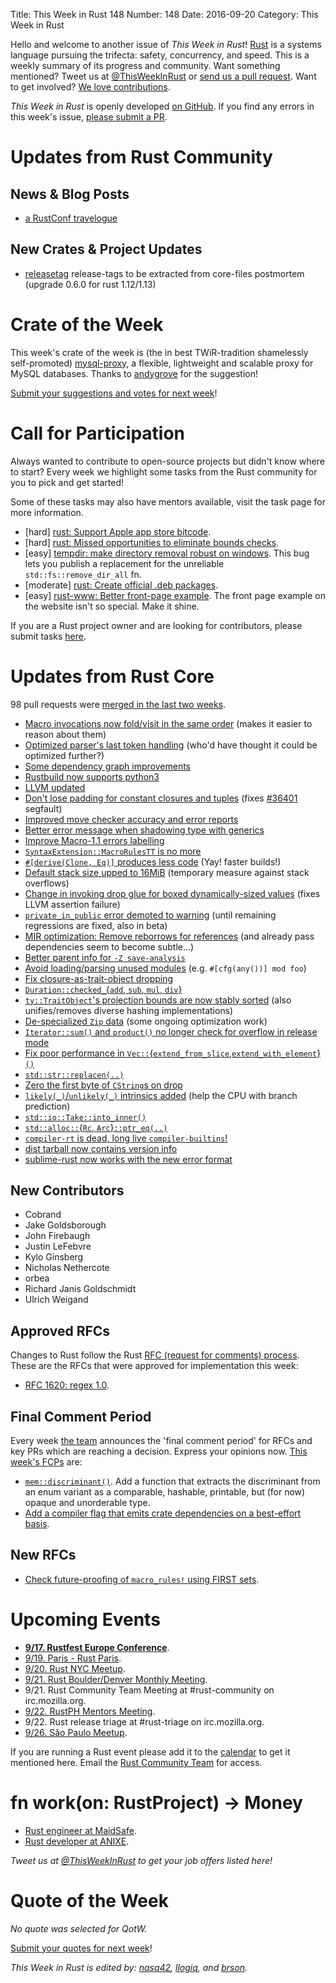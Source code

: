 Title: This Week in Rust 148
Number: 148
Date: 2016-09-20
Category: This Week in Rust

Hello and welcome to another issue of *This Week in Rust*!
[Rust](http://rust-lang.org) is a systems language pursuing the trifecta: safety, concurrency, and speed.
This is a weekly summary of its progress and community.
Want something mentioned? Tweet us at [@ThisWeekInRust](https://twitter.com/ThisWeekInRust) or [send us a pull request](https://github.com/cmr/this-week-in-rust).
Want to get involved? [We love contributions](https://github.com/rust-lang/rust/blob/master/CONTRIBUTING.md).

*This Week in Rust* is openly developed [on GitHub](https://github.com/cmr/this-week-in-rust).
If you find any errors in this week's issue, [please submit a PR](https://github.com/cmr/this-week-in-rust/pulls).

# Updates from Rust Community

## News & Blog Posts

* [a RustConf travelogue](http://zackmdavis.net/blog/2016/09/rustconf-2016-travelogue/)

## New Crates & Project Updates

* [releasetag](https://crates.io/crates/releasetag) release-tags to be extracted from core-files postmortem (upgrade 0.6.0 for rust 1.12/1.13)

# Crate of the Week

This week's crate of the week is (the in best TWiR-tradition shamelessly self-promoted) [mysql-proxy](https://crates.io/crates/mysql-proxy), a flexible, lightweight and scalable proxy for MySQL databases. Thanks to [andygrove](https://users.rust-lang.org/users/andygrove) for the suggestion!

[Submit your suggestions and votes for next week][submit_crate]!

[submit_crate]: https://users.rust-lang.org/t/crate-of-the-week/2704

# Call for Participation

Always wanted to contribute to open-source projects but didn't know where to start?
Every week we highlight some tasks from the Rust community for you to pick and get started!

Some of these tasks may also have mentors available, visit the task page for more information.

* [hard] [rust: Support Apple app store bitcode](https://github.com/rust-lang/rust/issues/35968).
* [hard] [rust: Missed opportunities to eliminate bounds checks](https://github.com/rust-lang/rust/issues/35981).
* [easy] [tempdir: make directory removal robust on windows](https://github.com/rust-lang-nursery/tempdir/issues/15). This bug lets you publish a replacement for the unreliable `std::fs::remove_dir_all` fn.
* [moderate] [rust: Create official .deb packages](https://github.com/rust-lang/rust/issues/28307).
* [easy] [rust-www: Better front-page example](https://github.com/rust-lang/rust-www/issues/180).
  The front page example on the website isn't so special. Make it shine.

If you are a Rust project owner and are looking for contributors, please submit tasks [here][guidelines].

[guidelines]: https://users.rust-lang.org/t/twir-call-for-participation/4821

# Updates from Rust Core

98 pull requests were [merged in the last two weeks][merged].

[merged]: https://github.com/issues?q=is%3Apr+org%3Arust-lang+is%3Amerged+merged%3A2016-09-12..2016-09-19

* [Macro invocations now fold/visit in the same order](https://github.com/rust-lang/rust/pull/36555) (makes it easier to reason about them)
* [Optimized parser's last token handling](https://github.com/rust-lang/rust/pull/36527) (who'd have thought it could be optimized further?)
* [Some dependency graph improvements](https://github.com/rust-lang/rust/pull/35960)
* [Rustbuild now supports python3](https://github.com/rust-lang/rust/pull/36509)
* [LLVM updated](https://github.com/rust-lang/rust/pull/36508)
* [Don't lose padding for constant closures and tuples](https://github.com/rust-lang/rust/pull/36406) (fixes [#36401](https://github.com/rust-lang/rust/issues/36401) segfault)
* [Improved move checker accuracy and error reports](https://github.com/rust-lang/rust/pull/36353)
* [Better error message when shadowing type with generics](https://github.com/rust-lang/rust/pull/36338)
* [Improve Macro-1.1 errors labelling](https://github.com/rust-lang/rust/pull/36308)
* [`SyntaxExtension::MacroRulesTT` is no more](https://github.com/rust-lang/rust/pull/36444)
* [`#[derive(Clone, Eq)]` produces less code](https://github.com/rust-lang/rust/pull/36384) (Yay! faster builds!)
* [Default stack size upped to 16MiB](https://github.com/rust-lang/rust/pull/36505) (temporary measure against stack overflows)
* [Change in invoking drop glue for boxed dynamically-sized values](https://github.com/rust-lang/rust/pull/36459) (fixes LLVM assertion failure)
* [`private_in_public` error demoted to warning](https://github.com/rust-lang/rust/pull/36270) (until remaining regressions are fixed, also in beta)
* [MIR optimization: Remove reborrows for references](https://github.com/rust-lang/rust/pull/36504) (and already pass dependencies seem to become subtle...)
* [Better parent info for `-Z save-analysis`](https://github.com/rust-lang/rust/pull/36487)
* [Avoid loading/parsing unused modules](https://github.com/rust-lang/rust/pull/36482) (e.g. `#[cfg(any())] mod foo`)
* [Fix closure-as-trait-object dropping](https://github.com/rust-lang/rust/pull/36468)
* [`Duration::checked_`{`add`, `sub`, `mul`, `div`}](https://github.com/rust-lang/rust/pull/36463)
* [`ty::TraitObject`'s projection bounds are now stably sorted](https://github.com/rust-lang/rust/pull/36425) (also unifies/removes diverse hashing implementations)
* [De-specialized `Zip` data](https://github.com/rust-lang/rust/pull/36490) (some ongoing optimization work)
* [`Iterator::sum()` and `product()` no longer check for overflow in release mode](https://github.com/rust-lang/rust/pull/36372)
* [Fix poor performance in `Vec::`{`extend_from_slice`,`extend_with_element`}`()`](https://github.com/rust-lang/rust/pull/36355)
* [`std::str::replacen(..)`](https://github.com/rust-lang/rust/pull/36347)
* [Zero the first byte of `CString`s on drop](https://github.com/rust-lang/rust/pull/36264)
* [`likely(_)`/`unlikely(_)` intrinsics added](https://github.com/rust-lang/rust/pull/36181) (help the CPU with branch prediction)
* [`std::io::Take::into_inner()`](https://github.com/rust-lang/rust/pull/36019)
* [`std::alloc::`{`Rc`, `Arc`}`::ptr_eq(..)`](https://github.com/rust-lang/rust/pull/35992)
* [`compiler-rt` is dead, long live `compiler-builtins`!](https://github.com/rust-lang/rust/pull/35021)
* [dist tarball now contains version info](https://github.com/rust-lang/rust/pull/36213)
* [sublime-rust now works with the new error format](https://github.com/rust-lang/sublime-rust/pull/87)

## New Contributors

* Cobrand
* Jake Goldsborough
* John Firebaugh
* Justin LeFebvre
* Kylo Ginsberg
* Nicholas Nethercote
* orbea
* Richard Janis Goldschmidt
* Ulrich Weigand

## Approved RFCs

Changes to Rust follow the Rust [RFC (request for comments)
process](https://github.com/rust-lang/rfcs#rust-rfcs). These
are the RFCs that were approved for implementation this week:

* [RFC 1620: regex 1.0](https://github.com/rust-lang/rfcs/pull/1620).

## Final Comment Period

Every week [the team](https://www.rust-lang.org/team.html) announces the
'final comment period' for RFCs and key PRs which are reaching a
decision. Express your opinions now. [This week's FCPs][fcp] are:

[fcp]: https://github.com/rust-lang/rfcs/labels/final-comment-period

* [`mem::discriminant()`](https://github.com/rust-lang/rfcs/pull/1696). Add a function that extracts the discriminant from an enum variant as a comparable, hashable, printable, but (for now) opaque and unorderable type.
* [Add a compiler flag that emits crate dependencies on a best-effort basis](https://github.com/rust-lang/rfcs/pull/1622).

## New RFCs

* [Check future-proofing of `macro_rules!` using FIRST sets](https://github.com/rust-lang/rfcs/pull/1746).

# Upcoming Events

* **[9/17. Rustfest Europe Conference](http://www.rustfest.eu/)**.
* [9/19. Paris - Rust Paris](https://www.meetup.com/Rust-Paris/events/230111512/).
* [9/20. Rust NYC Meetup](https://www.meetup.com/Rust-NYC/events/233756447/).
* [9/21. Rust Boulder/Denver Monthly Meeting](https://www.meetup.com/Rust-Boulder-Denver/events/233463725/).
* 9/21. Rust Community Team Meeting at #rust-community on irc.mozilla.org.
* [9/22. RustPH Mentors Meeting](http://www.rustph.tech/).
* 9/22. Rust release triage at #rust-triage on irc.mozilla.org.
* [9/26. São Paulo Meetup](https://www.meetup.com/Rust-Sao-Paulo-Meetup/events/233713814/).

If you are running a Rust event please add it to the [calendar] to get
it mentioned here. Email the [Rust Community Team][community] for access.

[calendar]: https://www.google.com/calendar/embed?src=apd9vmbc22egenmtu5l6c5jbfc%40group.calendar.google.com
[community]: mailto:community-team@rust-lang.org

# fn work(on: RustProject) -> Money

* [Rust engineer at MaidSafe](http://maidsafe.net/careers.html#rust_engineer).
* [Rust developer at ANIXE](http://anixe.pl/rust_dev/).

*Tweet us at [@ThisWeekInRust](https://twitter.com/ThisWeekInRust) to get your job offers listed here!*

# Quote of the Week

*No quote was selected for QotW.*

[Submit your quotes for next week][submit]!

[submit]: http://users.rust-lang.org/t/twir-quote-of-the-week/328

*This Week in Rust is edited by: [nasa42](https://github.com/nasa42), [llogiq](https://github.com/llogiq), and [brson](https://github.com/brson).*
